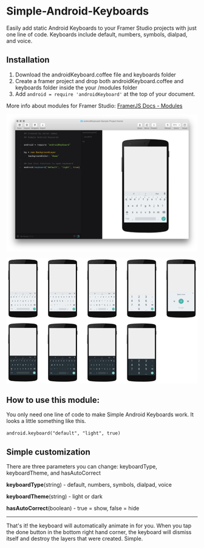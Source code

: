 # Simple-Android-Keyboards
Easily add static Android Keyboards to your Framer Studio projects with just one line of code. Keyboards include default, numbers, symbols, dialpad, and voice.

## Installation

1. Download the androidKeyboard.coffee file and keyboards folder
2. Create a framer project and drop both androidKeyboard.coffee and keyboards folder inside the your /modules folder
3. Add `android = require 'androidKeyboard'` at the top of your document.

More info about modules for Framer Studio: [FramerJS Docs - Modules](http://framerjs.com/docs/#modules)

![TextLayer](https://raw.githubusercontent.com/imaaronjames/Simple-Android-Keyboards/master/androidKeyboard-Sample-Project.framer/images/samplecode.png)

![TextLayer](https://raw.githubusercontent.com/imaaronjames/Simple-Android-Keyboards/master/androidKeyboard-Sample-Project.framer/images/keyboards.jpg)

## How to use this module:
You only need one line of code to make Simple Android Keyboards work. It looks a little something like this.

  `android.keyboard("default", "light", true)`

## Simple customization
There are three parameters you can change: keyboardType, keyboardTheme, and hasAutoCorrect

**keyboardType**(string) - default, numbers, symbols, dialpad, voice

**keyboardTheme**(string) - light or dark

**hasAutoCorrect**(boolean) - true = show, false = hide

___
That's it! the keyboard will automatically animate in for you. When you tap the done button in the bottom right hand corner, the keyboard will dismiss itself and destroy the layers that were created. Simple.
